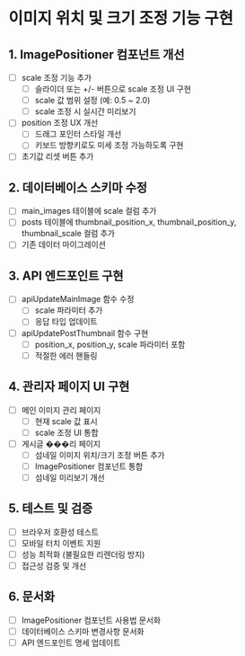 # 이미지 위치 및 크기 조정 기능 구현

## 1. ImagePositioner 컴포넌트 개선
- [ ] scale 조정 기능 추가
  - [ ] 슬라이더 또는 +/- 버튼으로 scale 조정 UI 구현
  - [ ] scale 값 범위 설정 (예: 0.5 ~ 2.0)
  - [ ] scale 조정 시 실시간 미리보기
- [ ] position 조정 UX 개선
  - [ ] 드래그 포인터 스타일 개선
  - [ ] 키보드 방향키로도 미세 조정 가능하도록 구현
- [ ] 초기값 리셋 버튼 추가

## 2. 데이터베이스 스키마 수정
- [ ] main_images 테이블에 scale 컬럼 추가
- [ ] posts 테이블에 thumbnail_position_x, thumbnail_position_y, thumbnail_scale 컬럼 추가
- [ ] 기존 데이터 마이그레이션

## 3. API 엔드포인트 구현
- [ ] apiUpdateMainImage 함수 수정
  - [ ] scale 파라미터 추가
  - [ ] 응답 타입 업데이트
- [ ] apiUpdatePostThumbnail 함수 구현
  - [ ] position_x, position_y, scale 파라미터 포함
  - [ ] 적절한 에러 핸들링

## 4. 관리자 페이지 UI 구현
- [ ] 메인 이미지 관리 페이지
  - [ ] 현재 scale 값 표시
  - [ ] scale 조정 UI 통합
- [ ] 게시글 ���리 페이지
  - [ ] 섬네일 이미지 위치/크기 조정 버튼 추가
  - [ ] ImagePositioner 컴포넌트 통합
  - [ ] 섬네일 미리보기 개선

## 5. 테스트 및 검증
- [ ] 브라우저 호환성 테스트
- [ ] 모바일 터치 이벤트 지원
- [ ] 성능 최적화 (불필요한 리렌더링 방지)
- [ ] 접근성 검증 및 개선

## 6. 문서화
- [ ] ImagePositioner 컴포넌트 사용법 문서화
- [ ] 데이터베이스 스키마 변경사항 문서화
- [ ] API 엔드포인트 명세 업데이트
